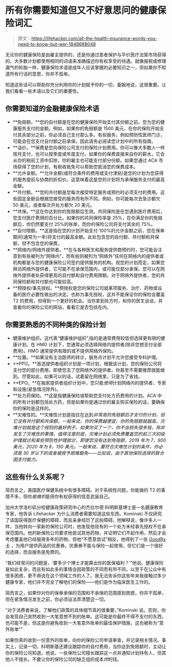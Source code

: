# 所有你需要知道但又不好意思问的健康保险词汇

> 原文：<https://lifehacker.com/all-the-health-insurance-words-you-need-to-know-but-wer-1848688048>

无论你的健康保险是由雇主提供的，还是你通过患者保护与平价医疗法案市场获得的，大多数计划都使用相同的词语来准确描述你有权享受的待遇。就像报税或修理漏气的轮胎一样，健康保险术语是成年人应该掌握的必要知识之一，但如果你不知道所有行话的意思，你并不孤单。



知道这些话可以帮助你充分利用你的计划赋予你的一切，委婉地说，这很重要。让我们看看一些术语以及它们的重要性。

## **你需要知道的金融健康保险术语**

*   **免赔额。**您的自付额是在您的健康保险开始支付其份额之前，您为您的健康服务支付的金额。例如，如果你的免赔额是 1500 美元，在你的保险开始支付其余部分之前，你必须自己支付那么多。有些服务，例如预防性医师门诊，可能会在您支付自付额之前承保，因此请务必阅读您计划中的所有指南。
*   **溢价。**保费是您向保险公司支付的保险计划费用。你可以像大多数人一样按月支付，也可以按季度或年度支付。如果你的保费直接来自你的薪水，它会从你的税前工资中扣除，你的雇主也可能支付部分份额。如果您通过 ACA 市场获得了您的计划，有税收抵免可以帮助您抵消您的保费成本。
*   **允许金额。**允许金额(或符合条件的费用或支付津贴)是您的计划为您获得的服务提前与协商的折扣价。这意味着这是您的计划将为承保服务支付的最高金额。
*   **共付额。**您的共付额是您每次接受特定服务或预约时必须支付的费用。这些固定金额会根据您接受的服务而有所不同。例如，你可能每次去急诊都欠 50 美元，或者每次开处方都欠 20 美元。
*   **共保。**这在你达到你的免赔额后生效。共同保险是在您遇到医疗费用后，您支付医疗费用的百分比。如果你的共同保险率是 25%，在你满足你的免赔额后，你仍然要支付 25%的账单，而你的保险公司将支付其余的 75%。
*   **自付限额。**这是指在您的计划开始支付 100%的允许金额之前，您在保单期间(通常为一年)将支付的最高金额。此处包含您的自付额、共付额和共保额，但不包含您的保费。
*   **网络内/网络外提供者。**在与各种医生和服务提供商预约时，您可能会注意到有些被列为“网络内”，而有些则被列为“网络外”任何在网络内的提供者或机构都是与您的健康保险公司签约提供服务的机构。视您的计划而定，如果您拜访网络外提供者，它可能不在承保范围内，或可能仅部分承保。您可以在网络外提供者处获得更高的自付额和自付费用限额。对于网络外提供者，您的共同保险额和共付额也可能较高。
*   **预授权/事先授权。**预授权是您的保险公司就某项服务、治疗、药物或设备的医疗必要性做出的决定。也称为事先授权，这并不能保证你的保险会覆盖 T2 的费用，但得到一个更好的机会。当你拿到处方时，和你的医生谈谈，并查看你的保险公司的网站，看看它是否包括在内。

## **你需要熟悉的不同种类的保险计划**

*   健康维护组织。这代表“健康维护组织”,指的是通常费用较低但选择更有限的健康计划。在 HMO 计划下，您通常必须选择网络内提供者(除非您想支付全部费用)。HMO 通常提供有限的或不提供网络外保险。
*   **位置。**如果没有主治医师的转诊，服务点计划不允许您接受专科护理。
*   **PPO。**首选提供者组织计划是一项计划，根据该计划，您的保险公司将支付您的部分费用，即使您去了您网络外的提供者。你甚至不需要推荐就能做到。尽管如此，如果可以的话，试着留在网络里，只是为了省钱。
*   **EPO。**在独家提供者组织计划中，您只能*使用*计划网络内的提供者、专家和设施(紧急情况除外)。
*   **处方药保险。**这是指健康保险或帮助您支付处方药费用的计划。ACA 中的所有计划都包括处方药，但是如果你是通过你的雇主购买保险的话，要确保你的保险是这样的。
*   **灾难性的。**灾难性计划是指仅在达到*非常高的免赔额后才支付的计划，但它没有共付额和共保额。一般来说，你的保费越便宜，你的免赔额就越高，灾难计划就是这个规则的最好例子。如果你买了一个，你不会损失很多钱，除非发生了灾难性的事情。值得注意的是，灾难计划必须免费覆盖您的前三次初级护理就诊和某些预防性护理就诊，即使您没有达到免赔额，2019 年为 7，900 美元，2020 年为 8，150 美元。一般来说，要符合灾难性计划的条件，你必须是 30 岁以下的或者被授予困难豁免——比如说，由于其他保险选择的联合国支付能力。*

## 这些有什么关系呢？

简而言之，美国医疗保健系统中有很多障碍。对于系统性问题，你能做的 T2 的事情不多，但你*能做的*是用你有权获得的信息武装自己。

加州大学洛杉矶分校健康政策研究中心的杰拉尔德·科明斯基博士是一名健康教育专家，他告诉 Lifehacker 为什么消费者需要知道这些东西。Kominski 不仅研究了该国获得医疗保健的障碍，而且亲身经历了这些障碍。他解释说，像许多人一样，当他转向一家新的保险公司时，他发现他现有的一个处方未经事先授权不在承保范围内。他的新保险公司要求他尝试其他药物，并证明它们不起作用，然后才会考虑覆盖他已经服用多年的药物，但他“不愿意尝试”相反，他得到了一张 [GoodRx 卡](https://www.goodrx.com/) ，为用户提供药品的优惠券。优惠券不能与保险一起使用，但它们是一个很好的选择，而且服务是免费的。

“我们经常问的问题是，‘要多少个博士才能算出你的医保福利？’”他说。健康保险是如此复杂，而且有如此多的事情会因政策的不同而有所不同，以至于在公众中有很多困惑，更不用说在这个领域工作的人了。我无法告诉你这些年来我接触过多少健康专家，他们并不完全了解他们的保险——他们是作为临床医生工作的。

简而言之，如果你对你的保单承保的范围和不承保的范围感到困惑，你并不孤单，但在紧急情况发生之前，你必须设法弄清楚这一切。

“对于消费者来说，了解他们政策的具体细节真的很重要，”Kominski 说。否则，你会发现自己突然收到一大笔意想不到的账单。这可能是你最终不得不支付的东西，也可能不是，但这是你避免收到一大笔意外账单的最佳保护措施，这也被称为“意外账单”"

如果你真的收到一份意外的账单，向你的保险公司申请审查，并记录相关情况。事实上，记录一切。科明斯基还建议跟踪你的自付费用，当你达到免赔额时，主动让你的保险公司知道。他说，一些保险公司擅长跟踪这一点并通知计划持有人，但其他人不擅长。不要让你的保险公司的缺乏组织成本*你*的钱。